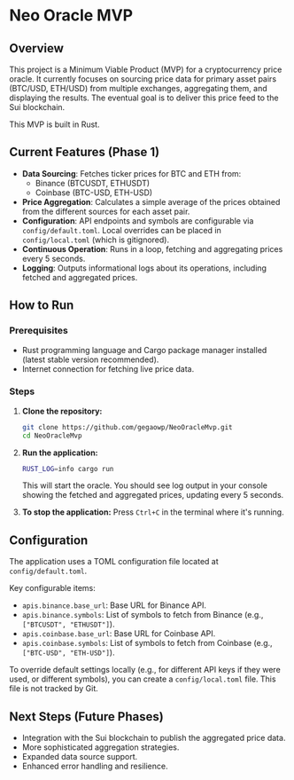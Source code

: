 # Neo Oracle MVP

## Overview

This project is a Minimum Viable Product (MVP) for a cryptocurrency price oracle. It currently focuses on sourcing price data for primary asset pairs (BTC/USD, ETH/USD) from multiple exchanges, aggregating them, and displaying the results. The eventual goal is to deliver this price feed to the Sui blockchain.

This MVP is built in Rust.

## Current Features (Phase 1)

*   **Data Sourcing**: Fetches ticker prices for BTC and ETH from:
    *   Binance (BTCUSDT, ETHUSDT)
    *   Coinbase (BTC-USD, ETH-USD)
*   **Price Aggregation**: Calculates a simple average of the prices obtained from the different sources for each asset pair.
*   **Configuration**: API endpoints and symbols are configurable via `config/default.toml`. Local overrides can be placed in `config/local.toml` (which is gitignored).
*   **Continuous Operation**: Runs in a loop, fetching and aggregating prices every 5 seconds.
*   **Logging**: Outputs informational logs about its operations, including fetched and aggregated prices.

## How to Run

### Prerequisites

*   Rust programming language and Cargo package manager installed (latest stable version recommended).
*   Internet connection for fetching live price data.

### Steps

1.  **Clone the repository:**
    ```bash
    git clone https://github.com/gegaowp/NeoOracleMvp.git
    cd NeoOracleMvp
    ```

2.  **Run the application:**
    ```bash
    RUST_LOG=info cargo run
    ```
    This will start the oracle. You should see log output in your console showing the fetched and aggregated prices, updating every 5 seconds.

3.  **To stop the application:**
    Press `Ctrl+C` in the terminal where it's running.

## Configuration

The application uses a TOML configuration file located at `config/default.toml`.

Key configurable items:
*   `apis.binance.base_url`: Base URL for Binance API.
*   `apis.binance.symbols`: List of symbols to fetch from Binance (e.g., `["BTCUSDT", "ETHUSDT"]`).
*   `apis.coinbase.base_url`: Base URL for Coinbase API.
*   `apis.coinbase.symbols`: List of symbols to fetch from Coinbase (e.g., `["BTC-USD", "ETH-USD"]`).

To override default settings locally (e.g., for different API keys if they were used, or different symbols), you can create a `config/local.toml` file. This file is not tracked by Git.

## Next Steps (Future Phases)

*   Integration with the Sui blockchain to publish the aggregated price data.
*   More sophisticated aggregation strategies.
*   Expanded data source support.
*   Enhanced error handling and resilience. 